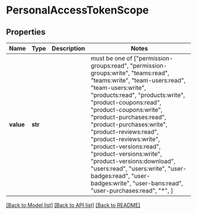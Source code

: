 # PersonalAccessTokenScope


## Properties
Name | Type | Description | Notes
------------ | ------------- | ------------- | -------------
**value** | **str** |  |  must be one of ["permission-groups:read", "permission-groups:write", "teams:read", "teams:write", "team-users:read", "team-users:write", "products:read", "products:write", "product-coupons:read", "product-coupons:write", "product-purchases:read", "product-purchases:write", "product-reviews:read", "product-reviews:write", "product-versions:read", "product-versions:write", "product-versions:download", "users:read", "users:write", "user-badges:read", "user-badges:write", "user-bans:read", "user-purchases:read", "*", ]

[[Back to Model list]](../README.md#documentation-for-models) [[Back to API list]](../README.md#documentation-for-api-endpoints) [[Back to README]](../README.md)


